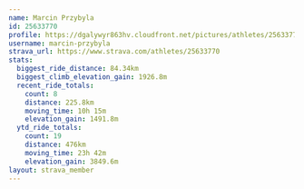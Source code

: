 ```yaml
---
name: Marcin Przybyla
id: 25633770
profile: https://dgalywyr863hv.cloudfront.net/pictures/athletes/25633770/12947173/2/large.jpg
username: marcin-przybyla
strava_url: https://www.strava.com/athletes/25633770
stats:
  biggest_ride_distance: 84.34km
  biggest_climb_elevation_gain: 1926.8m
  recent_ride_totals:
    count: 8
    distance: 225.8km
    moving_time: 10h 15m
    elevation_gain: 1491.8m
  ytd_ride_totals:
    count: 19
    distance: 476km
    moving_time: 23h 42m
    elevation_gain: 3849.6m
layout: strava_member
--- 
```

